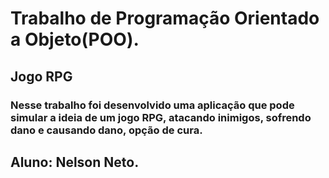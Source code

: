 # Trabalho de Programação Orientado a Objeto(POO).
## Jogo RPG
### Nesse trabalho foi desenvolvido uma aplicação que pode simular a ideia de um jogo RPG, atacando inimigos, sofrendo dano e causando dano, opção de cura.


## Aluno: Nelson Neto.
